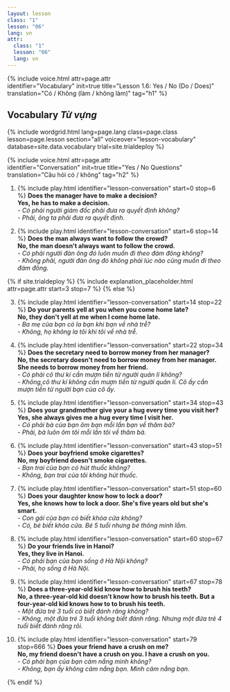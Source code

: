 ```yaml
---
layout: lesson
class: "1"
lesson: "06"
lang: vn
attr:
  class: "1"
  lesson: "06"
  lang: vn
---
```


{%  include voice.html attr=page.attr  
	identifier="Vocabulary"  init=true
	title="Lesson 1.6: Yes / No (Do / Does)"        
	translation="Có / Không (làm / không làm)"
    tag="h1" %}

## Vocabulary *Từ vựng*


{% include wordgrid.html lang=page.lang
		class=page.class 
		lesson=page.lesson 
		section="all"
		voiceover="lesson-vocabulary" 
		database=site.data.vocabulary 
		trial=site.trialdeploy %}

{%  include voice.html attr=page.attr  
	identifier="Conversation"  init=true
	title="Yes / No Questions"        
	translation="Câu hỏi có / không"
    tag="h2" %}

1. {% include play.html identifier="lesson-conversation" start=0 stop=6 %} **Does the manager have to make a decision?**    
**Yes, he has to make a decision.**    
*- Có phải người giám đốc phải đưa ra quyết định không?*      
*- Phải, ông ta phải đưa ra quyết định.*    

2. {% include play.html identifier="lesson-conversation" start=6 stop=14 %} **Does the man always want to follow the crowd?**    
**No, the man doesn't always want to follow the crowd.**    
*- Có phải người đàn ông đó luôn muốn đi theo đám đông không?*    
*- Không phải, người đàn ông đó không phải lúc nào cũng muốn đi theo đám đông.*    

{% if site.trialdeploy %}
	{% include explanation_placeholder.html  attr=page.attr     start=3 stop=7 %}
	{% else %}

3. {% include play.html identifier="lesson-conversation" start=14 stop=22 %} **Do your parents yell at you when you come home late?**    
**No, they don't yell at me when I come home late.**    
*- Ba mẹ của bạn có la bạn khi bạn về nhà trễ?*    
*- Không, họ không la tôi khi tôi về nhà trễ.*    

4. {% include play.html identifier="lesson-conversation" start=22 stop=34 %} **Does the secretary need to borrow money from her manager?**  
**No, the secretary doesn't need to borrow money from her manager. She needs to borrow money from her friend.**  
*- Có phải cô thư kí cần mượn tiền từ người quản lí không?*  
*- Không,cô thư kí không cần mượn tiền từ người quản lí. Cô ấy cần mượn tiền từ người bạn của cô ấy.*  

5. {% include play.html identifier="lesson-conversation" start=34 stop=43 %} **Does your grandmother give your a hug every time you visit her?**   
**Yes, she always gives me a hug every time I visit her.**   
*- Có phải bà của bạn ôm bạn mỗi lần bạn về thăm bà?*  
*- Phải, bà luôn ôm tôi mỗi lần tôi về thăm bà.*  

6. {% include play.html identifier="lesson-conversation" start=43 stop=51 %} **Does your boyfriend smoke cigarettes?**   
**No, my boyfriend doesn't smoke cigarettes.**  
*- Bạn trai của bạn có hút thuốc không?*  
*- Không, bạn trai của tôi không hút thuốc.*  

7. {% include play.html identifier="lesson-conversation" start=51 stop=60 %} **Does your daughter know how to lock a door?**   
**Yes, she knows how to lock a door. She's five years old but she's smart.**  
*- Con gái của bạn có biết khóa cửa không?*  
*- Có, bé biết khóa cửa. Bé 5 tuổi nhưng bé thông minh lắm.*  
  
8. {% include play.html identifier="lesson-conversation" start=60 stop=67 %} **Do your friends live in Hanoi?**   
**Yes, they live in Hanoi.**  
*- Có phải bạn của bạn sống ở Hà Nội không?*  
*- Phải, họ sống ở Hà Nội.*  
  
9. {% include play.html identifier="lesson-conversation" start=67 stop=78 %} **Does a three-year-old kid know how to brush his teeth?**  
**No, a three-year-old kid doesn't know how to brush his teeth. But a four-year-old kid knows how to to brush his teeth.**  
*- Một đứa trẻ 3 tuổi có biết đánh răng không?*   
*- Không, một đứa trẻ 3 tuổi không biết đánh răng. Nhưng một đứa trẻ 4 tuổi biết đánh răng rôi.*  
  
10. {% include play.html identifier="lesson-conversation" start=79 stop=666 %} **Does your friend have a crush on me?**  
**No, my friend doesn't have a crush on you. I have a crush on you.**  
*- Có phải bạn của bạn cảm nắng mình không?*  
*- Không, bạn ấy không cảm nắng bạn. Mình cảm nắng bạn.*  


{% endif %}